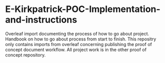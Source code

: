 # E-Kirkpatrick-POC-Implementation-and-instructions
Overleaf import documenting the process of how to go about project. Handbook on how to go about process from start to finish.
This repositry only contains imports from overleaf concerning publishing the proof of concept document workflow.
All project work is in the other proof of concept repository.
